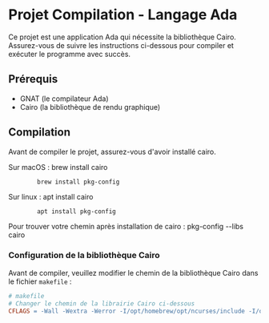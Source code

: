# Projet Compilation - Langage Ada

Ce projet est une application Ada qui nécessite la bibliothèque Cairo. Assurez-vous de suivre les instructions ci-dessous pour compiler et exécuter le programme avec succès.

## Prérequis

- GNAT (le compilateur Ada)
- Cairo (la bibliothèque de rendu graphique)

## Compilation

Avant de compiler le projet, assurez-vous d'avoir installé cairo. 

Sur macOS : brew install cairo 

            brew install pkg-config

Sur linux : apt install cairo 

            apt install pkg-config

Pour trouver votre chemin après installation de cairo : pkg-config --libs cairo

### Configuration de la bibliothèque Cairo

Avant de compiler, veuillez modifier le chemin de la bibliothèque Cairo dans le fichier `makefile` :

```makefile
# makefile
# Changer le chemin de la librairie Cairo ci-dessous
CFLAGS = -Wall -Wextra -Werror -I/opt/homebrew/opt/ncurses/include -I/opt/homebrew/Cellar/cairo/1.18.0/include/cairo
